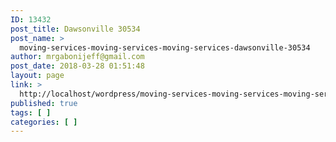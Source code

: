 ```yaml
---
ID: 13432
post_title: Dawsonville 30534
post_name: >
  moving-services-moving-services-moving-services-dawsonville-30534
author: mrgabonijeff@gmail.com
post_date: 2018-03-28 01:51:48
layout: page
link: >
  http://localhost/wordpress/moving-services-moving-services-moving-services-dawsonville-30534/
published: true
tags: [ ]
categories: [ ]
---
```

